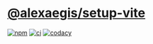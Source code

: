 # [@alexaegis/setup-vite](https://github.com/AlexAegis/js-tooling/tree/master/packages/setup-vite)

[![npm](https://img.shields.io/npm/v/@alexaegis/setup-vite/latest)](https://www.npmjs.com/package/@alexaegis/setup-vite)
[![ci](https://github.com/AlexAegis/js-tooling/actions/workflows/cicd.yml/badge.svg)](https://github.com/AlexAegis/js-tooling/actions/workflows/cicd.yml)
[![codacy](https://app.codacy.com/project/badge/Grade/7939332dc9454dc1b0529e720ff902e6)](https://www.codacy.com/gh/AlexAegis/js-tooling/dashboard?utm_source=github.com&utm_medium=referral&utm_content=AlexAegis/js-tooling&utm_campaign=Badge_Grade)
